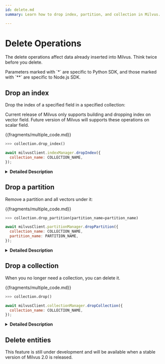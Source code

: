 ```yaml
---
id: delete.md
summary: Learn how to drop index, partition, and collection in Milvus.

---
```


# Delete Operations

The delete operations affect data already inserted into Milvus. Think twice before you delete.

<div class="alert note">
Parameters marked with `*` are specific to Python SDK, and those marked with `**` are specific to Node.js SDK.
</div>

## Drop an index

Drop the index of a specified field in a specified collection:

<div class="alert note">
Current release of Milvus only supports building and dropping index on vector field. Future version of Milvus will supports these operations on scalar field.
</div>

{{fragments/multiple_code.md}}

```python
>>> collection.drop_index()
```

```javascript
await milvusClient.indexManager.dropIndex({
  collection_name: COLLECTION_NAME,
});
```

<details>
  <summary><b>Detailed Description</b></summary>
<table class="params">
	<thead>
	<tr>
		<th>Parameter</td>
		<th>Description</th>
		<th>Note</th>
	</tr>
	</thead>
	<tbody>
 	<tr>
		<td>collection_name**</td>
		<td>Name of the collection to drop index from</td>
		<td>Mandatory</td>
	</tr>
	</tbody>
</table>
</details>

## Drop a partition

Remove a partition and all vectors under it:

{{fragments/multiple_code.md}}

```python
>>> collection.drop_partition(partition_name=partition_name)
```

```javascript
await milvusClient.partitionManager.dropPartition({
  collection_name: COLLECTION_NAME,
  partition_name: PARTITION_NAME,
});
```

<details>
  <summary><b>Detailed Description</b></summary>
<table class="params">
	<thead>
	<tr>
		<th>Parameter</td>
		<th>Description</th>
		<th>Note</th>
	</tr>
	</thead>
	<tbody>
 	<tr>
		<td>partition_name</td>
		<td>Name of the partition to drop</td>
		<td>Mandatory</td>
	</tr>
  <tr>
		<td>collection_name**</td>
		<td>Name of the collection to drop partition from</td>
		<td>Mandatory</td>
	</tr>
	</tbody>
</table>
</details>

## Drop a collection

When you no longer need a collection, you can delete it.

{{fragments/multiple_code.md}}

```python
>>> collection.drop()
```

```javascript
await milvusClient.collectionManager.dropCollection({
  collection_name: COLLECTION_NAME,
});
```

<details>
  <summary><b>Detailed Description</b></summary>
<table class="params">
	<thead>
	<tr>
		<th>Parameter</td>
		<th>Description</th>
		<th>Note</th>
	</tr>
	</thead>
	<tbody>
  <tr>
		<td>collection_name**</td>
		<td>Name of the collection to drop</td>
		<td>Mandatory</td>
	</tr>
	</tbody>
</table>
</details>

## Delete entities

This feature is still under development and will be available when a stable version of Milvus 2.0 is released.
